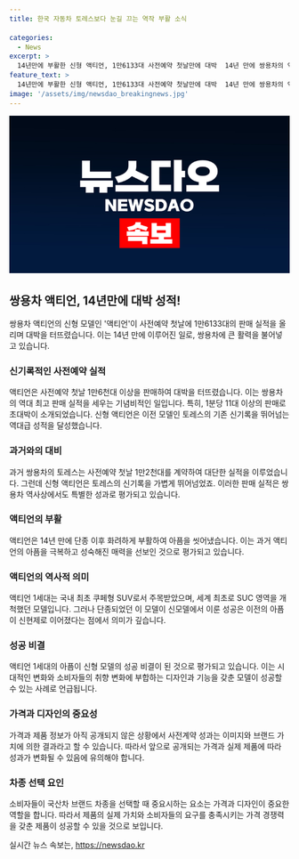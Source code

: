 ```yaml
---
title: 한국 자동차 토레스보다 눈길 끄는 역작 부활 소식

categories:
  - News
excerpt: >
  14년만에 부활한 신형 액티언, 1만6133대 사전예약 첫날만에 대박  14년 만에 쌍용차의 액티언이 화려하게 부활하며, 1만6133대의 사전예약을 기록하며 대박을 터뜨렸다. 현대차와 기아에서도 드문 초대박 실적을 거두었고, 기존 신기록을 뛰어넘어 역대급 성적을 올렸다. 이에도 불구하고, 성공적인 출시를 보장할 수 없는 상황이며 가격과 제품 정보가 미공개 상태이므로 이 상황이 결론을 낼 수 있는 것은 아니다.
feature_text: >
  14년만에 부활한 신형 액티언, 1만6133대 사전예약 첫날만에 대박  14년 만에 쌍용차의 액티언이 화려하게 부활하며, 1만6133대의 사전예약을 기록하며 대박을 터뜨렸다. 현대차와 기아에서도 드문 초대박 실적을 거두었고, 기존 신기록을 뛰어넘어 역대급 성적을 올렸다. 이에도 불구하고, 성공적인 출시를 보장할 수 없는 상황이며 가격과 제품 정보가 미공개 상태이므로 이 상황이 결론을 낼 수 있는 것은 아니다.
image: '/assets/img/newsdao_breakingnews.jpg'
---
```


<p><img src="/assets/img/newsdao_breakingnews.jpg" alt="implanttips 속보" /></p>

<h2 data-ke-size="size26">쌍용차 액티언, 14년만에 대박 성적! </h2>

<p data-ke-size="size16">쌍용차 액티언의 신형 모델인 '액티언'이 사전예약 첫날에 1만6133대의 판매 실적을 올리며 대박을 터뜨렸습니다. 이는 14년 만에 이루어진 일로, 쌍용차에 큰 활력을 불어넣고 있습니다.</p>

<h3>신기록적인 사전예약 실적</h3>

<p data-ke-size="size16">액티언은 사전예약 첫날 1만6천대 이상을 판매하여 대박을 터뜨렸습니다. 이는 쌍용차의 역대 최고 판매 실적을 세우는 기념비적인 일입니다. 특히, 1분당 11대 이상의 판매로 초대박이 소개되었습니다. 신형 액티언은 이전 모델인 토레스의 기존 신기록을 뛰어넘는 역대급 성적을 달성했습니다.</p>

<h3>과거와의 대비</h3>

<p data-ke-size="size16">과거 쌍용차의 토레스는 사전예약 첫날 1만2천대를 계약하여 대단한 실적을 이루었습니다. 그런데 신형 액티언은 토레스의 신기록을 가볍게 뛰어넘었죠. 이러한 판매 실적은 쌍용차 역사상에서도 특별한 성과로 평가되고 있습니다.</p>

<h3>액티언의 부활</h3>

<p data-ke-size="size16">액티언은 14년 만에 단종 이후 화려하게 부활하여 아픔을 씻어냈습니다. 이는 과거 액티언의 아픔을 극복하고 성숙해진 매력을 선보인 것으로 평가되고 있습니다.</p>

<h3>액티언의 역사적 의미</h3>

<p data-ke-size="size16">액티언 1세대는 국내 최초 쿠페형 SUV로서 주목받았으며, 세계 최초로 SUC 영역을 개척했던 모델입니다. 그러나 단종되었던 이 모델이 신모델에서 이룬 성공은 이전의 아픔이 신현제로 이어졌다는 점에서 의미가 깊습니다.</p>

<h3>성공 비결</h3>

<p data-ke-size="size16">액티언 1세대의 아픔이 신형 모델의 성공 비결이 된 것으로 평가되고 있습니다. 이는 시대적인 변화와 소비자들의 취향 변화에 부합하는 디자인과 기능을 갖춘 모델이 성공할 수 있는 사례로 언급됩니다.</p>

<h3>가격과 디자인의 중요성</h3>

<p data-ke-size="size16">가격과 제품 정보가 아직 공개되지 않은 상황에서 사전계약 성과는 이미지와 브랜드 가치에 의한 결과라고 할 수 있습니다. 따라서 앞으로 공개되는 가격과 실제 제품에 따라 성과가 변화될 수 있음에 유의해야 합니다.</p>

<h3>차종 선택 요인</h3>

<p data-ke-size="size16">소비자들이 국산차 브랜드 차종을 선택할 때 중요시하는 요소는 가격과 디자인이 중요한 역할을 합니다. 따라서 제품의 실제 가치와 소비자들의 요구를 충족시키는 가격 경쟁력을 갖춘 제품이 성공할 수 있을 것으로 보입니다.</p>
실시간 뉴스 속보는, <a href="https://newsdao.kr" rel="dofollow">https://newsdao.kr</a>


